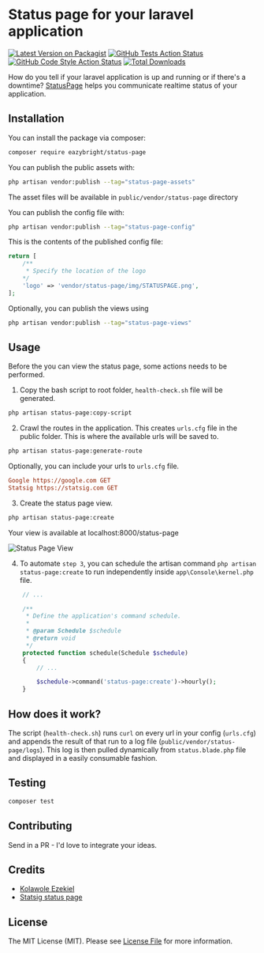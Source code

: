 # Status page for your laravel application

[![Latest Version on Packagist](https://img.shields.io/packagist/v/eazybright/status-page.svg?style=flat-square)](https://packagist.org/packages/eazybright/status-page)
[![GitHub Tests Action Status](https://img.shields.io/github/actions/workflow/status/eazybright/status-page/run-tests.yml?branch=main&label=tests&style=flat-square)](https://github.com/eazybright/status-page/actions?query=workflow%3Arun-tests+branch%3Amain)
[![GitHub Code Style Action Status](https://img.shields.io/github/actions/workflow/status/eazybright/status-page/fix-php-code-style-issues.yml?branch=main&label=code%20style&style=flat-square)](https://github.com/eazybright/status-page/actions?query=workflow%3A"Fix+PHP+code+style+issues"+branch%3Amain)
[![Total Downloads](https://img.shields.io/packagist/dt/eazybright/status-page.svg?style=flat-square)](https://packagist.org/packages/eazybright/status-page)

How do you tell if your laravel application is up and running or if there's a downtime? [StatusPage](https://github.com/Eazybright/status-page) helps you communicate realtime status of your application.

## Installation

You can install the package via composer:

```bash
composer require eazybright/status-page
```

You can publish the public assets with:

```bash
php artisan vendor:publish --tag="status-page-assets"
```

The asset files will be available in `public/vendor/status-page` directory

You can publish the config file with:

```bash
php artisan vendor:publish --tag="status-page-config"
```

This is the contents of the published config file:

```php
return [
    /**
     * Specify the location of the logo
    */
    'logo' => 'vendor/status-page/img/STATUSPAGE.png',
];
```

Optionally, you can publish the views using

```bash
php artisan vendor:publish --tag="status-page-views"
```

## Usage

Before the you can view the status page, some actions needs to be performed.

1. Copy the bash script to root folder, `health-check.sh` file will be generated.

```bash
php artisan status-page:copy-script
```

2. Crawl the routes in the application. This creates `urls.cfg` file in the public folder. This is where the available urls will be saved to.
```bash
php artisan status-page:generate-route
```

Optionally, you can include your urls to `urls.cfg` file.
```cfg
Google https://google.com GET
Statsig https://statsig.com GET
```

3. Create the status page view.
```bash
php artisan status-page:create
```
Your view is available at localhost:8000/status-page

![Status Page View](https://res.cloudinary.com/eazybright/image/upload/v1678542586/status_page.png)

4. To automate `step 3`, you can schedule the artisan command `php artisan status-page:create` to run independently inside `app\Console\kernel.php` file.

```php
    // ...

    /**
     * Define the application's command schedule.
     *
     * @param Schedule $schedule
     * @return void
     */
    protected function schedule(Schedule $schedule)
    {
        // ...

        $schedule->command('status-page:create')->hourly();
    }
```

## How does it work?

The script (`health-check.sh`) runs `curl` on every url in your config (`urls.cfg`) and appends the result of that run to a log file (`public/vendor/status-page/logs`). This log is then pulled dynamically from `status.blade.php` file and displayed in a easily consumable fashion. 

## Testing

```bash
composer test
```

## Contributing

Send in a PR - I'd love to integrate your ideas.

## Credits

- [Kolawole Ezekiel](https://github.com/Eazybright)
- [Statsig status page](https://github.com/statsig-io/statuspage/)

## License

The MIT License (MIT). Please see [License File](LICENSE.md) for more information.
